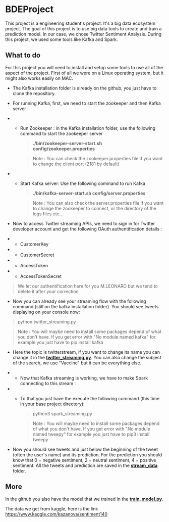 # BDEProject

This project is a engineering student's project. It's a big data ecosystem project.
The goal of this project is to use big data tools to create and train a prediction model. In our case, we chose Twitter Sentiment Analysis.
During this project, we used some tools like Kafka and Spark.

## What to do

For this project you will need to install and setup some tools to use all of the aspect of the project.
First of all we were on a Linux operating system, but it might also works easily on MAC.

- The Kafka installation folder is already on the github, you just have to clone the repository.
- For running Kafka, first, we need to start the zookeeper and then Kafka server :
- -  Run Zookeeper : in the Kafka installation folder, use the following command to start the zookeeper server 

        > **./bin/zookeeper-server-start.sh config/zookeeper.properties**
        
        > Note : You can check the zookeeper.properties file if you want to change the client port (2181 by default)
        
- - Start Kafka server: Use the following command to run Kafka
        
     > **./bin/kafka-server-start.sh config/server.properties**
     
     > Note : You can also check the server.properties file if you want to change the zookeeper to connect, or the directory of the logs files etc...
     
    
- Now to access Twitter streaming APIs, we need to sign in for Twitter developer account and get the following OAuth authentification details : 
- - CustomerKey
- - CustomerSecret
- - AccessToken
- - AccessTokenSecret

> We let our authentification here for you M.LEONARD but we tend to delete it after your correction

- Now you can already see your streaming flow with the following command (still on the kafka installation folder). You should see tweets displaying on your console now: 

> python twitter_streaming.py

> Note : You will maybe need to install some packages depend of what you don't have. If you get error with "No module named kafka" for example you just have to pip install kafka

- Here the topic is twitterstream, if you want to change its name you can change it in the **[twitter_streaming.py](kafka-2.7.0-src/twitter_streaming.py)**. You can also change the subject of the search, we use "Vaccine" but it can be everything else.

- - Now that Kafka streaming is working, we have to make Spark connecting to this stream :
- - To that you just have the execute the following command (this time in your base project directory): 

     > python3 spark_streaming.py
     
     > Note : You will maybe need to install some packages depend of what you don't have. If you get error with "No module named tweepy" for example you just have to pip3 install tweepy
     
- Now you should see tweets and just below the beginning of the tweet (often the user's name) and its prediction. For the prediction you should know that 0 = negative sentiment, 2 = neutral sentiment, 4 = positive sentiment. All the tweets and prediction are saved in the **[stream_data](stream_data)** folder.


## More 

In the github you also have the model that we trained in the **[train_model.py](train_model.py)**.

The data we get from kaggle, here is the link https://www.kaggle.com/kazanova/sentiment140

